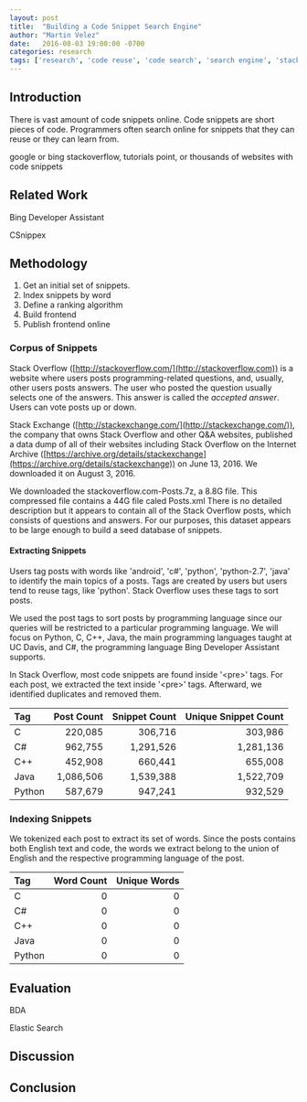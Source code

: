 ```yaml
---
layout: post
title:  "Building a Code Snippet Search Engine"
author: "Martin Velez"
date:   2016-08-03 19:00:00 -0700
categories: research 
tags: ['research', 'code reuse', 'code search', 'search engine', 'stack overflow']
---
```


## Introduction
There is vast amount of code snippets online.
Code snippets are short pieces of code.
Programmers often search online for snippets that they can reuse or they can
learn from.


google or bing
stackoverflow, tutorials point, or thousands of websites with code snippets

## Related Work 
Bing Developer Assistant

CSnippex

## Methodology

1. Get an initial set of snippets.
2. Index snippets by word 
3. Define a ranking algorithm  
4. Build frontend
5. Publish frontend online

### Corpus of Snippets
Stack Overflow ([http://stackoverflow.com/](http://stackoverflow.com)) is a
website where users posts programming-related questions, and, usually, other
users posts answers. The user who posted the question usually selects one of the
answers.  This answer is called the *accepted answer*.  Users can vote posts up
or down.

Stack Exchange ([http://stackexchange.com/](http://stackexchange.com/)), the
company that owns Stack Overflow and other Q&A websites, published a data dump
of all of their websites including Stack Overflow on the Internet Archive
([https://archive.org/details/stackexchange](https://archive.org/details/stackexchange))
on June 13, 2016.  We downloaded it on August 3, 2016.

We downloaded the stackoverflow.com-Posts.7z, a 8.8G file.  This compressed file
contains a 44G file caled Posts.xml  There is no detailed description but it
appears to contain all of the Stack Overflow posts, which consists of questions
and answers.  For our purposes, this dataset appears to be large enough to build
a seed database of snippets.

#### Extracting Snippets
Users tag posts with words like 'android', 'c#', 'python', 'python-2.7', 'java'
to identify the main topics of a posts.  Tags are created by users but users
tend to reuse tags, like 'python'.  Stack Overflow uses these tags to sort
posts.  

We used the post tags to sort posts by programming language since our queries
will be restricted to a particular programming language.  We will focus on
Python, C, C++, Java, the main programming languages taught at UC Davis, and C#,
the programming language Bing Developer Assistant supports.  

In Stack Overflow, most code snippets are found inside '\<pre\>' tags.  For each
post, we extracted the text inside '\<pre\>' tags.  Afterward, we identified
duplicates and removed them.


Tag | Post Count | Snippet Count | Unique Snippet Count
:------------- | -------------: | -------------: | -------------: 
C | 220,085 | 306,716 | 303,986
C# | 962,755 | 1,291,526 | 1,281,136 
C++ | 452,908 | 660,441 | 655,008
Java | 1,086,506 | 1,539,388 | 1,522,709 
Python | 587,679 | 947,241 | 932,529 


### Indexing Snippets
We tokenized each post to extract its set of words.  Since the posts contains
both English text and code, the words we extract belong to the union of English
and the respective programming language of the post.  

Tag | Word Count | Unique Words 
:------------- | -------------: | -------------:
C | 0 | 0 
C# | 0 | 0 
C++ | 0 | 0 
Java | 0 | 0 
Python | 0 | 0 




## Evaluation

BDA

Elastic Search

## Discussion


## Conclusion


